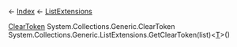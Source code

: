 ← [Index](Api-Index) ← [ListExtensions](System.Collections.Generic.ListExtensions)

[ClearToken<T>](System.Collections.Generic.ClearToken`1) System.Collections.Generic.ClearToken<T> System.Collections.Generic.ListExtensions.GetClearToken<T>(list)<[T]()>()